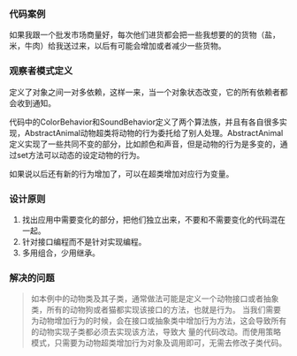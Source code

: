 ### 代码案例
如果我跟一个批发市场商量好，每次他们进货都会把一些我想要的的货物（盐，米，牛肉）给我送过来，以后有可能会增加或者减少一些货物。

### 观察者模式定义
定义了对象之间一对多依赖，这样一来，当一个对象状态改变，它的所有依赖者都会收到通知。

代码中的ColorBehavior和SoundBehavior定义了两个算法族，并且有各自很多实现，AbstractAnimal动物超类将动物的行为委托给了别人处理。AbstractAnimal定义实现了一些共同不变的部分，比如颜色和声音，但是动物的行为是多变的，通过set方法可以动态的设定动物的行为。

如果说以后还有新的行为增加了，可以在超类增加对应行为变量。

### 设计原则
1. 找出应用中需要变化的部分，把他们独立出来，不要和不需要变化的代码混在一起。
2. 针对接口编程而不是针对实现编程。
3. 多用组合，少用继承。

### 解决的问题
>如本例中的动物类及其子类，通常做法可能是定义一个动物接口或者抽象类，所有的动物狗或者猫都实现该接口的方法，也就是行为。
>当我们需要为动物增加行为的时候，会在接口或抽象类中增加行为方法，这会导致所有的动物实现子类都必须去实现该方法，导致大
>量的代码改动。而使用策略模式，只需要为动物超类增加行为对象及调用即可，无需去修改子类代码。